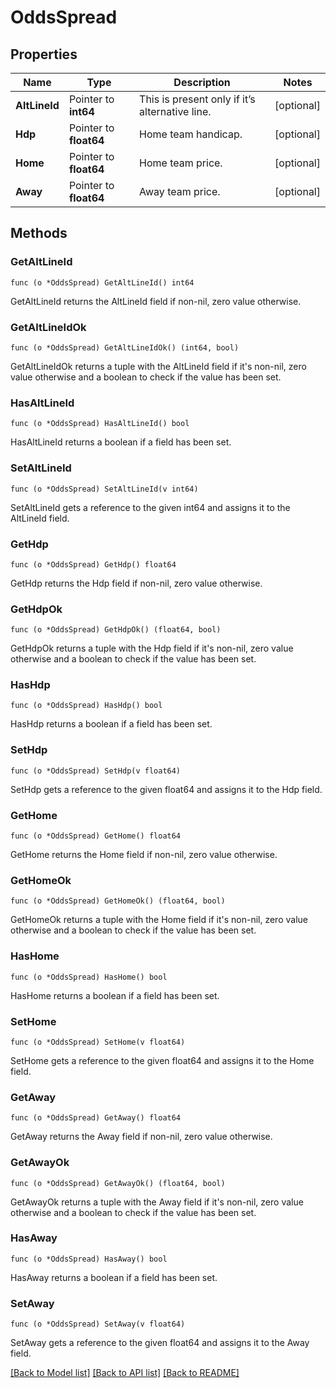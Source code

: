 # OddsSpread

## Properties

Name | Type | Description | Notes
------------ | ------------- | ------------- | -------------
**AltLineId** | Pointer to **int64** | This is present only if it’s alternative line. | [optional] 
**Hdp** | Pointer to **float64** | Home team handicap. | [optional] 
**Home** | Pointer to **float64** | Home team price. | [optional] 
**Away** | Pointer to **float64** | Away team price. | [optional] 

## Methods

### GetAltLineId

`func (o *OddsSpread) GetAltLineId() int64`

GetAltLineId returns the AltLineId field if non-nil, zero value otherwise.

### GetAltLineIdOk

`func (o *OddsSpread) GetAltLineIdOk() (int64, bool)`

GetAltLineIdOk returns a tuple with the AltLineId field if it's non-nil, zero value otherwise
and a boolean to check if the value has been set.

### HasAltLineId

`func (o *OddsSpread) HasAltLineId() bool`

HasAltLineId returns a boolean if a field has been set.

### SetAltLineId

`func (o *OddsSpread) SetAltLineId(v int64)`

SetAltLineId gets a reference to the given int64 and assigns it to the AltLineId field.

### GetHdp

`func (o *OddsSpread) GetHdp() float64`

GetHdp returns the Hdp field if non-nil, zero value otherwise.

### GetHdpOk

`func (o *OddsSpread) GetHdpOk() (float64, bool)`

GetHdpOk returns a tuple with the Hdp field if it's non-nil, zero value otherwise
and a boolean to check if the value has been set.

### HasHdp

`func (o *OddsSpread) HasHdp() bool`

HasHdp returns a boolean if a field has been set.

### SetHdp

`func (o *OddsSpread) SetHdp(v float64)`

SetHdp gets a reference to the given float64 and assigns it to the Hdp field.

### GetHome

`func (o *OddsSpread) GetHome() float64`

GetHome returns the Home field if non-nil, zero value otherwise.

### GetHomeOk

`func (o *OddsSpread) GetHomeOk() (float64, bool)`

GetHomeOk returns a tuple with the Home field if it's non-nil, zero value otherwise
and a boolean to check if the value has been set.

### HasHome

`func (o *OddsSpread) HasHome() bool`

HasHome returns a boolean if a field has been set.

### SetHome

`func (o *OddsSpread) SetHome(v float64)`

SetHome gets a reference to the given float64 and assigns it to the Home field.

### GetAway

`func (o *OddsSpread) GetAway() float64`

GetAway returns the Away field if non-nil, zero value otherwise.

### GetAwayOk

`func (o *OddsSpread) GetAwayOk() (float64, bool)`

GetAwayOk returns a tuple with the Away field if it's non-nil, zero value otherwise
and a boolean to check if the value has been set.

### HasAway

`func (o *OddsSpread) HasAway() bool`

HasAway returns a boolean if a field has been set.

### SetAway

`func (o *OddsSpread) SetAway(v float64)`

SetAway gets a reference to the given float64 and assigns it to the Away field.


[[Back to Model list]](../README.md#documentation-for-models) [[Back to API list]](../README.md#documentation-for-api-endpoints) [[Back to README]](../README.md)


